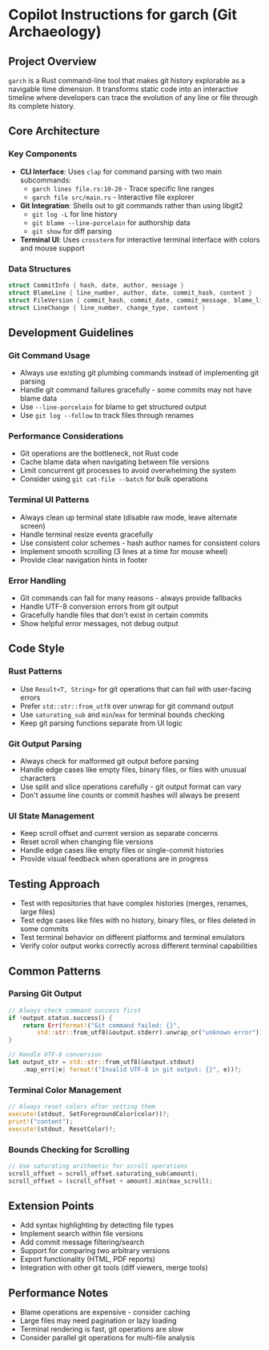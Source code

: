# Copilot Instructions for garch (Git Archaeology)

## Project Overview
`garch` is a Rust command-line tool that makes git history explorable as a navigable time dimension. It transforms static code into an interactive timeline where developers can trace the evolution of any line or file through its complete history.

## Core Architecture

### Key Components
- **CLI Interface**: Uses `clap` for command parsing with two main subcommands:
  - `garch lines file.rs:10-20` - Trace specific line ranges
  - `garch file src/main.rs` - Interactive file explorer
- **Git Integration**: Shells out to git commands rather than using libgit2
  - `git log -L` for line history
  - `git blame --line-porcelain` for authorship data
  - `git show` for diff parsing
- **Terminal UI**: Uses `crossterm` for interactive terminal interface with colors and mouse support

### Data Structures
```rust
struct CommitInfo { hash, date, author, message }
struct BlameLine { line_number, author, date, commit_hash, content }
struct FileVersion { commit_hash, commit_date, commit_message, blame_lines }
struct LineChange { line_number, change_type, content }
```

## Development Guidelines

### Git Command Usage
- Always use existing git plumbing commands instead of implementing git parsing
- Handle git command failures gracefully - some commits may not have blame data
- Use `--line-porcelain` for blame to get structured output
- Use `git log --follow` to track files through renames

### Performance Considerations
- Git operations are the bottleneck, not Rust code
- Cache blame data when navigating between file versions
- Limit concurrent git processes to avoid overwhelming the system
- Consider using `git cat-file --batch` for bulk operations

### Terminal UI Patterns
- Always clean up terminal state (disable raw mode, leave alternate screen)
- Handle terminal resize events gracefully
- Use consistent color schemes - hash author names for consistent colors
- Implement smooth scrolling (3 lines at a time for mouse wheel)
- Provide clear navigation hints in footer

### Error Handling
- Git commands can fail for many reasons - always provide fallbacks
- Handle UTF-8 conversion errors from git output
- Gracefully handle files that don't exist in certain commits
- Show helpful error messages, not debug output

## Code Style

### Rust Patterns
- Use `Result<T, String>` for git operations that can fail with user-facing errors
- Prefer `std::str::from_utf8` over unwrap for git command output
- Use `saturating_sub` and `min`/`max` for terminal bounds checking
- Keep git parsing functions separate from UI logic

### Git Output Parsing
- Always check for malformed git output before parsing
- Handle edge cases like empty files, binary files, or files with unusual characters
- Use split and slice operations carefully - git output format can vary
- Don't assume line counts or commit hashes will always be present

### UI State Management
- Keep scroll offset and current version as separate concerns
- Reset scroll when changing file versions
- Handle edge cases like empty files or single-commit histories
- Provide visual feedback when operations are in progress

## Testing Approach
- Test with repositories that have complex histories (merges, renames, large files)
- Test edge cases like files with no history, binary files, or files deleted in some commits
- Test terminal behavior on different platforms and terminal emulators
- Verify color output works correctly across different terminal capabilities

## Common Patterns

### Parsing Git Output
```rust
// Always check command success first
if !output.status.success() {
    return Err(format!("Git command failed: {}", 
        std::str::from_utf8(&output.stderr).unwrap_or("unknown error")));
}

// Handle UTF-8 conversion
let output_str = std::str::from_utf8(&output.stdout)
    .map_err(|e| format!("Invalid UTF-8 in git output: {}", e))?;
```

### Terminal Color Management
```rust
// Always reset colors after setting them
execute!(stdout, SetForegroundColor(color))?;
print!("content");
execute!(stdout, ResetColor)?;
```

### Bounds Checking for Scrolling
```rust
// Use saturating arithmetic for scroll operations
scroll_offset = scroll_offset.saturating_sub(amount);
scroll_offset = (scroll_offset + amount).min(max_scroll);
```

## Extension Points
- Add syntax highlighting by detecting file types
- Implement search within file versions
- Add commit message filtering/search
- Support for comparing two arbitrary versions
- Export functionality (HTML, PDF reports)
- Integration with other git tools (diff viewers, merge tools)

## Performance Notes
- Blame operations are expensive - consider caching
- Large files may need pagination or lazy loading
- Terminal rendering is fast, git operations are slow
- Consider parallel git operations for multi-file analysis